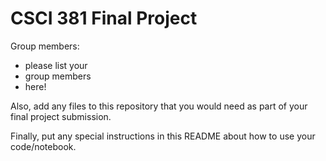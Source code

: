 # CSCI 381 Final Project

Group members:
- please list your
- group members
- here!

Also, add any files to this repository that you would need as part of your final project submission.

Finally, put any special instructions in this README about how to use your code/notebook.
